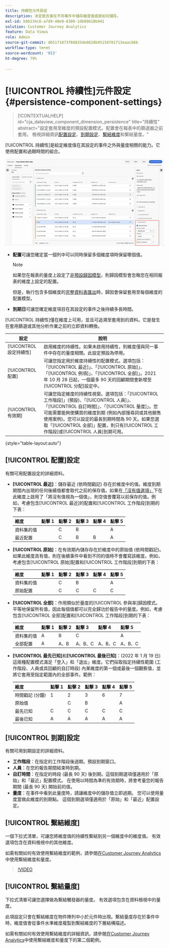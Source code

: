 ```yaml
---
title: 持續性元件設定
description: 決定是否會在不同事件中儲存維度值或是如何儲存。
exl-id: b8b234c6-a7d9-40e9-8380-1db09610b941
solution: Customer Journey Analytics
feature: Data Views
role: Admin
source-git-commit: d65171873f68835de0628b95158f01713eaacb6b
workflow-type: tm+mt
source-wordcount: '913'
ht-degree: 79%

---
```



# [!UICONTROL 持續性]元件設定 {#persistence-component-settings}

<!-- markdownlint-disable MD034 -->

>[!CONTEXTUALHELP]
>id="cja_dataview_component_dimension_persistence"
>title="持續性"
>abstract="設定套用至維度的預設配置模式。配置會在報表中的篩選器之前套用。 檢視詳細資訊[配置設定](/help/data-views/component-settings/persistence.md#allocation-settings)、[到期設定](/help/data-views/component-settings/persistence.md#expiration-settings)、[繫結維度](/help/data-views/component-settings/persistence.md#binding-dimension)和繫結量度。"

<!-- markdownlint-enable MD034 -->



[!UICONTROL 持續性]是給定維度值在其設定的事件之外與量度相關的能力。它使用配置和過期時間的組合。

![醒目提示持續性選項的資料檢視視視窗](../assets/persistence.png)

* **配置**&#x200B;可讓您確定當一個列中可以同時保留多個維度項時保留哪個值。

  >[!NOTE]
  >
  >如果您在報表的量度上設定了[非預設歸因模型](/help/data-views/component-settings/attribution.md)，則歸因模型會忽略您在相同報表的維度上設定的配置。
  >
  >但是，執行包含多個維度的[完整資料表匯出](/help/analysis-workspace/export/export-cloud.md)時，歸因會保留套用至每個維度的配置模型。

* **到期日**&#x200B;可讓您確定維度項目在其設定的事件之後持續多長時間。

[!UICONTROL 持續性]僅在維度上可用，並且可追溯至套用到的資料。它是發生在套用篩選或其他分析作業之前的立即資料轉換。

| 設定 | 說明 |
| --- | --- |
| [!UICONTROL 設定持續性] | 啟用維度的持續性。如果未啟用持續性，則維度僅與同一事件中存在的量度相關。此設定預設為停用。 |
| [!UICONTROL 配置] | 可讓您指定用於維度持續性的配置模式。選項包括：「[!UICONTROL 最近]」、「[!UICONTROL 原始]」、「[!UICONTROL 例項]」、「[!UICONTROL 全部]」。2021 年 10 月 28 日起，一個最多 90 天的回顧期間會新增至[!UICONTROL 分配]設定中。 |
| [!UICONTROL 有效期] | 可讓您指定維度的持續性視窗。選項包括：「[!UICONTROL 工作階段]」(預設)、「[!UICONTROL 人員]」、「[!UICONTROL 自訂時間]」、「[!UICONTROL 量度]」。您可能需要能夠使購買的維度到期 (例如內部搜尋詞或其他銷售使用案例)。您可以設定的最長到期時間為 90 天。如果您選取「[!UICONTROL 全部]」配置，則只有[!UICONTROL 工作階段]或[!UICONTROL 人員]到期可用。 |

{style="table-layout:auto"}

## [!UICONTROL 配置]設定

有關可用配置設定的詳細資料。

* **[!UICONTROL 最近]**：儲存最近 (依時間戳記) 存在於維度中的值。維度到期期間內出現的任何後續值都會取代之前的保存值。如果在[「沒有值選項」](no-value-options.md)下在此維度上啟用了「將沒有值視為一個值」，則空值會覆寫以前保存的值。例如，考慮包含[!UICONTROL 最近]的配置和[!UICONTROL 工作階段]到期的下表：

  | 維度 | 點擊 1 | 點擊 2 | 點擊 3 | 點擊 4 | 點擊 5 |
  | --- | --- | --- | --- | --- | --- |
  | 資料集的值 |  | C | B |  | A |
  | 最近配置 |  | C | B | B | A |

* **[!UICONTROL 原始]**：在有效期內儲存存在於維度中的原始值 (依時間戳記)。 如果此維度具有值，則在後續事件中看到不同的值時不會覆寫該維度。例如，考慮包含[!UICONTROL 原始]配置和[!UICONTROL 工作階段]到期的下表：

  | 維度 | 點擊 1 | 點擊 2 | 點擊 3 | 點擊 4 | 點擊 5 |
  | --- | --- | --- | --- | --- | --- |
  | 資料集的值 |  | C | B |  | A |
  | 原始配置 |  | C | C | C | C |

* **[!UICONTROL 全部]**：作用類似於量度的[!UICONTROL 參與率]歸因模式。 平等地保留所有值，因此每個值都可以完全歸功於報告中的量度。例如，考慮包含[!UICONTROL 全部]配置和[!UICONTROL 工作階段]到期的下表：

  | 維度 | 點擊 1 | 點擊 2 | 點擊 3 | 點擊 4 | 點擊 5 |
  | --- | --- | --- | --- | --- | --- |
  | 資料集的值 | A | B | C |  | A |
  | 全部配置 | A | A、B | A、B、C | A、B、C | A、B、C |

* **[!UICONTROL 最先已知]**&#x200B;和&#x200B;**[!UICONTROL 最後已知]**：(2022 年 1 月 19 日) 這兩種配置模式滿足「登入」和「退出」維度。它們採取指定持續性範圍 (工作階段、人員或具回顧的自訂時段) 內某維度的第一個或最後一個觀察值，並將它套用至指定範圍內的全部事件。範例：

  | 維度 | 點擊 1 | 點擊 2 | 點擊 3 | 點擊 4 | 點擊 5 |
  | --- | --- | --- | --- | --- | --- |
  | 時間戳記 (分鐘) | 1 | 2 | 3 | 6 | 7 |
  | 原始值 |  | C | B |  | A |
  | 最先已知 | C | C | C | C | C |
  | 最後已知 | A | A | A | A | A |

## [!UICONTROL 到期]設定

有關可用到期設定的詳細資料。

* **工作階段**：在指定的工作階段後過期。預設到期窗口。
* **人員**：在您的報告期間結束時到期。
* **自訂時間**：在指定的時段 (最長 90 天) 後到期。這個到期選項僅適用於「原始」和「最近」配置模式。 在使用以時間為準的有效期時，將會考量您的報告期間 (最長 90 天) 開始前的值。
* **量度**：在事件中看到此量度時，請讓維度中的儲存值立即過期。 您可以使用量度當做此維度的到期點。 這個到期選項僅適用於「原始」和「最近」配置設定。

## [!UICONTROL 繫結維度]

一個下拉式清單，可讓您將維度值的持續性繫結到另一個維度中的維度值。 有效選項包含在資料檢視中的其他維度。

如需有關如何有效使用繫結維度的範例，請參閱[在Customer Journey Analytics](../../use-cases/data-views/binding-dimensions-metrics.md)中使用繫結維度和量度。

>[!VIDEO](https://video.tv.adobe.com/v/342694/?quality=12)

## [!UICONTROL 繫結量度]

下拉式清單可讓您選擇做為繫結觸發器的量度。 有效選項包含在資料檢視中的量度。

此項設定只會在繫結維度在物件陣列中小於元件時出現。繫結量度存在於事件中時，維度值會從事件水準維度複製到繫結維度的下層結構描述。

如需有關如何有效使用繫結維度的詳細資訊，請參閱[在Customer Journey Analytics](../../use-cases/data-views/binding-dimensions-metrics.md)中使用繫結維度和量度下的第二個範例。
